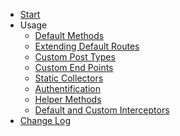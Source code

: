 <!-- ./_sidebar.md -->

* [Start](/ "WordPress API Client Documentation")
* Usage
  * [Default Methods](usage/default-methods.md "Default Methods")
  * [Extending Default Routes](usage/extending-default-routes.md)
  * [Custom Post Types](usage/custom-post-types.md)
  * [Custom End Points](usage/custom-end-points.md)
  * [Static Collectors](usage/static-collectors.md)
  * [Authentification](usage/authentification.md)
  * [Helper Methods](usage/helper-methods.md)
  * [Default and Custom Interceptors](usage/default-and-custom-interceptors.md)
* [Change Log](CHANGELOG.md "Change Log")